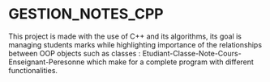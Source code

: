 # GESTION_NOTES_CPP
This project is made with the use of C++ and its algorithms, its goal is managing students marks while highlighting importance of the relationships between OOP objects such as classes : Etudiant-Classe-Note-Cours-Enseignant-Peresonne which make for a complete program with different functionalities.
